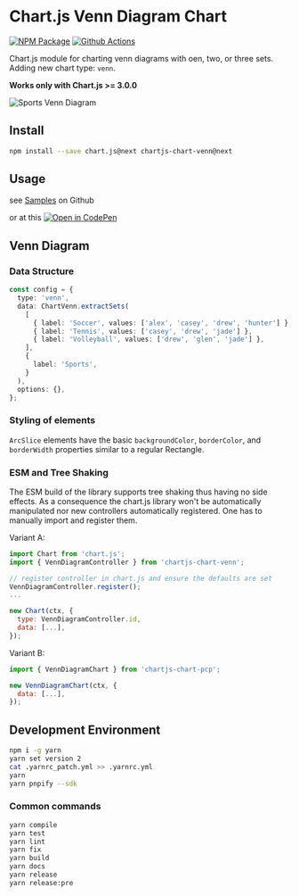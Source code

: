 # Chart.js Venn Diagram Chart

[![NPM Package][npm-image]][npm-url] [![Github Actions][github-actions-image]][github-actions-url]

Chart.js module for charting venn diagrams with oen, two, or three sets. Adding new chart type: `venn`.

**Works only with Chart.js >= 3.0.0**

![Sports Venn Diagram](https://user-images.githubusercontent.com/4129778/84571515-f32f9100-ad93-11ea-9354-039411eef43a.png)

## Install

```bash
npm install --save chart.js@next chartjs-chart-venn@next
```

## Usage

see [Samples](https://github.com/sgratzl/chartjs-chart-venn/tree/master/samples) on Github

or at this [![Open in CodePen][codepen]](https://codepen.io/sgratzl/pen/ExPyZjG)

## Venn Diagram

### Data Structure

```ts
const config = {
  type: 'venn',
  data: ChartVenn.extractSets(
    [
      { label: 'Soccer', values: ['alex', 'casey', 'drew', 'hunter'] },
      { label: 'Tennis', values: ['casey', 'drew', 'jade'] },
      { label: 'Volleyball', values: ['drew', 'glen', 'jade'] },
    ],
    {
      label: 'Sports',
    }
  ),
  options: {},
};
```

### Styling of elements

`ArcSlice` elements have the basic `backgroundColor`, `borderColor`, and `borderWidth` properties similar to a regular Rectangle.

### ESM and Tree Shaking

The ESM build of the library supports tree shaking thus having no side effects. As a consequence the chart.js library won't be automatically manipulated nor new controllers automatically registered. One has to manually import and register them.

Variant A:

```js
import Chart from 'chart.js';
import { VennDiagramController } from 'chartjs-chart-venn';

// register controller in chart.js and ensure the defaults are set
VennDiagramController.register();
...

new Chart(ctx, {
  type: VennDiagramController.id,
  data: [...],
});
```

Variant B:

```js
import { VennDiagramChart } from 'chartjs-chart-pcp';

new VennDiagramChart(ctx, {
  data: [...],
});
```

## Development Environment

```sh
npm i -g yarn
yarn set version 2
cat .yarnrc_patch.yml >> .yarnrc.yml
yarn
yarn pnpify --sdk
```

### Common commands

```sh
yarn compile
yarn test
yarn lint
yarn fix
yarn build
yarn docs
yarn release
yarn release:pre
```

[npm-image]: https://badge.fury.io/js/chartjs-chart-venn.svg
[npm-url]: https://npmjs.org/package/chartjs-chart-venn
[github-actions-image]: https://github.com/sgratzl/chartjs-chart-venn/workflows/ci/badge.svg
[github-actions-url]: https://github.com/sgratzl/chartjs-chart-venn/actions
[codepen]: https://img.shields.io/badge/CodePen-open-blue?logo=codepen
